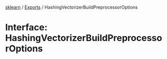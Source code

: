 [sklearn](../readme.md) / [Exports](../modules.md) / HashingVectorizerBuildPreprocessorOptions

# Interface: HashingVectorizerBuildPreprocessorOptions
